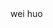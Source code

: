 <html>

<script src="https://cdn.jwplayer.com/players/UVQWMA4o-kGWxh33Q.js"></script>

<div> wei huo </div>

<div id="myElement"></div>

<script type="text/JavaScript">

 jwplayer("myElement").setup({ 
        "playlist": "http://inews3.ntdtv.com/data/media/2012/12-9/F_RV0000061_A_F_RV_Other-1_WeiHuoZhongWenBan_P609220.mp4"
});

</script>
